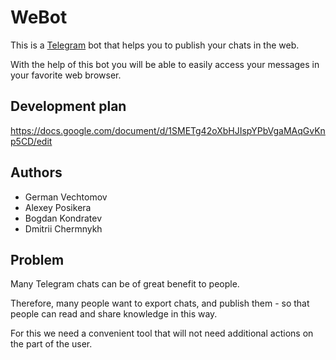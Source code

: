 # WeBot

This is a [Telegram](https://telegram.org/) bot that helps you to publish your chats in the web.

With the help of this bot you will be able to easily access your messages in your favorite web browser.

## Development plan

<https://docs.google.com/document/d/1SMETg42oXbHJIspYPbVgaMAqGvKnp5CD/edit>

## Authors

- German Vechtomov  
- Alexey Posikera  
- Bogdan Kondratev  
- Dmitrii Chermnykh  

## Problem

Many Telegram chats can be of great benefit to people.

Therefore, many people want to export chats, and publish them - so that people can read and share knowledge in this way.

For this we need a convenient tool that will not need additional actions on the part of the user.
